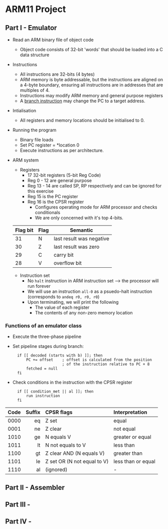 # ARM11 Project

## Part I - Emulator

- Read an ARM binary file of object code
	- Object code consists of 32-bit 'words' that should be loaded into a C data structure
- Instructions
	- All instructions are 32-bits (4 bytes)
	- ARM memory is byte addressable, but the instructions are aligned on a 4-byte boundary, ensuring all instructions are in addresses that are multiples of 4.
	- Instructions may modify ARM memory and general purpose registers
	- A [branch instruction](http://www.johnloomis.org/NiosII/isa/isa4.html) may change the PC to a target address.
- Intialisation
	- All registers and memory locations should be initialised to 0.
- Running the program
	- Binary file loads
	- Set PC register = *location 0
	- Execute instructions as per architecture.
- ARM system
	- Registers
		- 17 32-bit registers (5-bit Reg Code)
		- Reg 0 - 12 are general purpose
		- Reg 13 - 14 are called SP, RP respectively and can be ignored for this exercise
		- Reg 15 is the PC register
		- Reg 16 is the CPSR register
			- Configures operating mode for ARM processor and checks conditionals
			- We are only concerned with it's top 4-bits. 
	
	| Flag bit | Flag | Semantic |
	| :-- | :-- | --- |
	| 31 | N | last result was negative |
	| 30 | Z | last result was zero |
	| 29 | C | carry bit |
	| 28 | V | overflow bit |
	
	- Instruction set
		- No `halt` instruction in ARM instruction set --> the processor will run forever
		- We will use an instruction `all-0` as a psuedo-halt instruction (corresponds to `andeq r0, r0, r0`)
		- Upon terminating, we will print the following
			- The value of each register
			- The contents of any non-zero memory location

### Functions of an emulator class

- Execute the three-phase pipeline
- Set pipeline stages during branch: 

		if [[ decoded (starts with b) ]]; then 
			PC += offset 	; offset is calculated from the position 
							; of the instruction relative to PC + 8
			fetched = null 
		fi

- Check conditions in the instruction with the CPSR register

		if [[ condition_met || al ]]; then
			run instruction
		fi

| Code | Suffix | CPSR flags | Interpretation |
| --- | --: | :-- | :-- |
| 0000 | eq | Z set | equal |
| 0001 | ne | Z clear | not equal |
| 1010 | ge | N equals V | greater or equal |
| 1011 | lt | N not equals to V | less than |
| 1100 | gt | Z clear AND (N equals V) | greater than |
| 1101 | le | Z set OR (N not equal to V) | less than or equal |
| 1110 | al | (ignored) | - |



## Part II - Assembler



## Part III -

## Part IV -	
